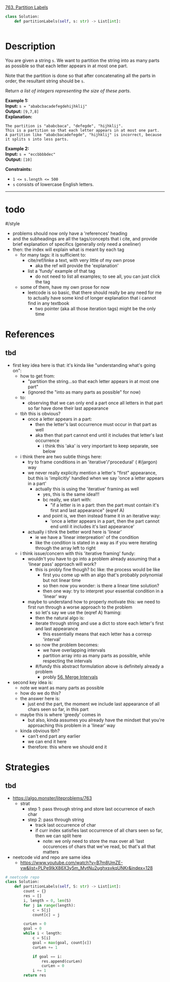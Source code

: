 [763. Partition Labels](https://leetcode.com/problems/partition-labels/)

```python
class Solution:
    def partitionLabels(self, s: str) -> List[int]:
        
```

# Description

You are given a string `s`. We want to partition the string into as many parts as possible so that each letter appears in at most one part.

Note that the partition is done so that after concatenating all the parts in order, the resultant string should be `s`.

Return _a list of integers representing the size of these parts_.

**Example 1:**  
**Input:** `s = "ababcbacadefegdehijhklij"`  
**Output:** `[9,7,8]`  
**Explanation:**  
```
The partition is "ababcbaca", "defegde", "hijhklij".
This is a partition so that each letter appears in at most one part.
A partition like "ababcbacadefegde", "hijhklij" is incorrect, because it splits s into less parts.
```

**Example 2:**  
**Input:** `s = "eccbbbbdec"`  
**Output:** `[10]`  

**Constraints:**
- `1 <= s.length <= 500`
- `s` consists of lowercase English letters.

---

# todo

#/style 
- problems should now only have a 'references' heading
- and the subheadings are all the tags/concepts that i cite, and provide brief explanation of specifics (generally only need a oneliner)
- then: the index will explain what is meant by each tag
	- for many tags: it is sufficient to:
		- cite/ref/linke a text, with very little of my own prose
			- aka the ref will provide the 'explanation'
		- list a 'fundy' example of that tag
			- do not need to list all examples; to see all, you can just click the tag
	- some of them, have my own prose for now
		- leetcode is so basic, that there should really be any need for me to actually have some kind of longer explanation that i cannot find in any textbook
			- two pointer (aka all those iteration tags) might be the only time

# References

## tbd
- first key idea here is that: it's kinda like "understanding what's going on":
	- how to get from:
		- "partition the string...so that each letter appears in at most one part"
		- (ignored the "into as many parts as possible" for now)
	- to:
		- observing that we can only end a part once all letters in that part so far have done their last appearance
	- tbh this is obvious?
		- once a letter appears in a part:
			- then the letter's last occurrence must occur in that part as well
			- aka then that part cannot end until it includes that letter's last occurrence
				- i think this 'aka' is very important to keep separate, see below
	- i think there are two subtle things here:
		- try to frame conditions in an 'iterative'/'procedural' ( #/jargon) way
		- we never really explicity mention a letter's "first" appearance, but this is 'implicitly' handled when we say 'once a letter appears in a part'
			- actually this is using the 'iterative' framing as well
				- yes, this is the same idea!!!
				- bc really, we start with:
					- "if a letter is in a part: then the part must contain it's first and last appearance" (eqref A)
				- and point is, we then instead frame it in an iterative way:
					- 'once a letter appears in a part, then the part cannot end until it includes it's last appearance'
		- actually i tihnk the better word here is 'linear'
			- ie we have a 'linear interpreation' of the condition
			- like the condition is stated in a way as if you were iterating through the array left to right
	- i think issue/concern with this 'iterative framing' fundy:
		- wouldn't you have to go into a problem already assuming that a 'linear pass' approach will work?
			- this is probly fine though? bc like: the process would be like
				- first you come up with an algo that's probably polynomial but not linear time
				- so then now you wonder: is there a linear time solution?
				- then one way: try to interpret your essential condition in a 'linear' way
		- maybe to understand how to properly motivate this: we need to first run through a worse approach to the problem
			- so let's say we use the (eqref A) framing:
			- then the natural algo is:
			- iterate through string and use a dict to store each letter's first and last appearance
				- this essentially means that each letter has a corresp 'interval'
			- so now the problem becomes:
				- we have overlapping intervals
				- partition array into as many parts as possible, while respecting the intervals
			- #/fundy this abstract formulation above is definitely already a problem
				- probly [56. Merge Intervals](https://leetcode.com/problems/merge-intervals/)
- second key idea is:
	- note we want as many parts as possible
	- how do we do this?
	- the answer here is:
		- just end the part, the moment we include last appearance of all chars seen so far, in this part
	- maybe this is where 'greedy' comes in
		- but also, kinda assumes you already have the mindset that you're approaching this problem in a 'linear' way
	- kinda obvious tbh?
		- can't end part any earlier 
		- we can end it here
		- therefore: this where we should end it



# Strategies


## tbd
- https://algo.monster/liteproblems/763
	- strat
		- step 1: pass through string and store last occurrence of each char
		- step 2: pass through string
			- track last occurrence of char
			- if curr index satisfies last occurrence of all chars seen so far, then we can split here
				- note: we only need to store the max over all 'last occurences of chars that we've read, bc that's all that matters
- neetcode vid and repo are same idea
	- https://www.youtube.com/watch?v=B7m8UmZE-vw&list=PLPe9IkX86X3y5m_MvtNu2ughxsvkqUNKr&index=128


```python
# neetcode repo
class Solution:
    def partitionLabels(self, S: str) -> List[int]:
        count = {}
        res = []
        i, length = 0, len(S)
        for j in range(length):
            c = S[j]
            count[c] = j

        curLen = 0
        goal = 0
        while i < length:
            c = S[i]
            goal = max(goal, count[c])
            curLen += 1

            if goal == i:
                res.append(curLen)
                curLen = 0
            i += 1
        return res


```